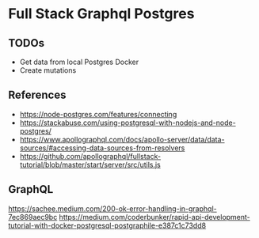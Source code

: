 # Full Stack Graphql Postgres

## TODOs

- Get data from local Postgres Docker
- Create mutations

## References
- https://node-postgres.com/features/connecting
- https://stackabuse.com/using-postgresql-with-nodejs-and-node-postgres/
- https://www.apollographql.com/docs/apollo-server/data/data-sources/#accessing-data-sources-from-resolvers
- https://github.com/apollographql/fullstack-tutorial/blob/master/start/server/src/utils.js

##  GraphQL

https://sachee.medium.com/200-ok-error-handling-in-graphql-7ec869aec9bc
https://medium.com/coderbunker/rapid-api-development-tutorial-with-docker-postgresql-postgraphile-e387c1c73dd8
